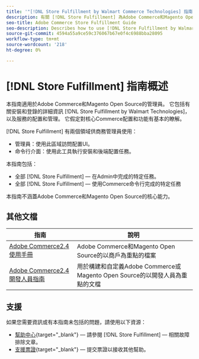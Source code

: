 ```yaml
---
title: '"[!DNL Store Fulfillment by Walmart Commerce Technologies] 指南概述"'
description: 有關 [!DNL Store Fulfillment] 為Adobe Commerce和Magento Open Source管理員提供，包括安裝和安裝
seo-title: Adobe Commerce Store Fulfillment Guide
seo-description: Describes how to use [!DNL Store Fulfillment by Walmart Technologies] services with Adobe Commerce or Magento Open Source.
source-git-commit: 4594a55a9ce59c376067b67e0f4c6988bba28095
workflow-type: tm+mt
source-wordcount: '218'
ht-degree: 0%

---
```


# [!DNL Store Fulfillment] 指南概述

本指南適用於Adobe Commerce和Magento Open Source的管理員。 它包括有關安裝和登錄的詳細資訊 [!DNL Store Fulfillment by Walmart Technologies]，以及服務的配置和管理。 它假定對核心Commerce配置和功能有基本的瞭解。

[!DNL Store Fulfillment] 有兩個領域供商務管理員使用：

* 管理員：使用此區域訪問配置UI。
* 命令行介面：使用此工具執行安裝和後端配置任務。

本指南包括：

* 全部 [!DNL Store Fulfillment] — 在Admin中完成的特定任務。
* 全部 [!DNL Store Fulfillment] — 使用Commerce命令行完成的特定任務

本指南不涵蓋Adobe Commerce和Magento Open Source的核心能力。

## 其他文檔

| 指南 | 說明 |
|-----------------------------------------------------------------------|---------------------------------------------------------------------------------------------------|
| [Adobe Commerce2.4使用手冊](https://docs.magento.com/user-guide/) | Adobe Commerce和Magento Open Source的以商戶為重點的檔案 |
| [Adobe Commerce2.4開發人員指南](https://devdocs.magento.com/) | 用於構建和自定義Adobe Commerce或Magento Open Source的以開發人員為重點的文檔 |

## 支援

如果您需要資訊或有本指南未包括的問題，請使用以下資源：

* [幫助中心](https://support.magento.com/hc/en-us){target=&quot;_blank&quot;} — 請參閱 [!DNL Store Fulfillment] — 相關故障排除文章。
* [支援票證](https://support.magento.com/hc/en-us/articles/360000913794#submit-ticket){target=&quot;_blank&quot;} — 提交票證以接收其他幫助。
